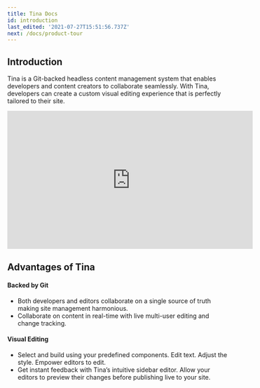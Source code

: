 ```yaml
---
title: Tina Docs
id: introduction
last_edited: '2021-07-27T15:51:56.737Z'
next: /docs/product-tour
---
```


## Introduction

Tina is a Git-backed headless content management system that enables developers and content creators to collaborate seamlessly. With Tina, developers can create a custom visual editing experience that is perfectly tailored to their site.

<iframe width="560" height="315" src="https://www.youtube.com/embed/zRkeKSZjlyw" title="YouTube video player" frameborder="0" allow="accelerometer; autoplay; clipboard-write; encrypted-media; gyroscope; picture-in-picture; web-share" allowfullscreen></iframe>

## Advantages of Tina

#### Backed by Git

- Both developers and editors collaborate on a single source of truth making site management harmonious.
- Collaborate on content in real-time with live multi-user editing and change tracking.

#### Visual Editing

- Select and build using your predefined components. Edit text. Adjust the style. Empower editors to edit.
- Get instant feedback with Tina’s intuitive sidebar editor. Allow your editors to preview their changes before publishing live to your site.
